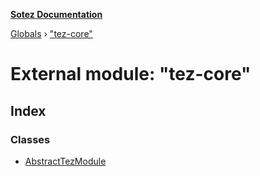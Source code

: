 **[Sotez Documentation](../README.md)**

[Globals](../README.md) › ["tez-core"](_tez_core_.md)

# External module: "tez-core"

## Index

### Classes

* [AbstractTezModule](../classes/_tez_core_.abstracttezmodule.md)